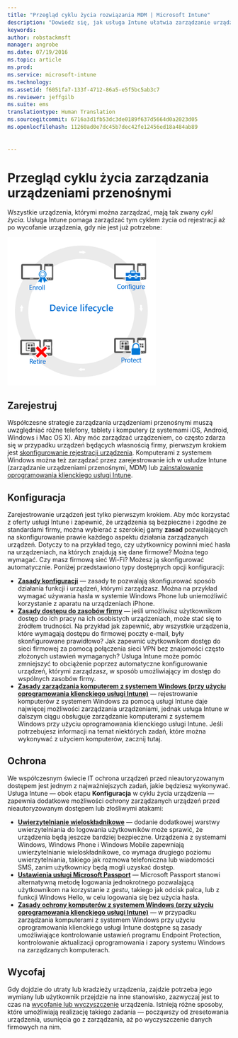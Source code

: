 ```yaml
---
title: "Przegląd cyklu życia rozwiązania MDM | Microsoft Intune"
description: "Dowiedz się, jak usługa Intune ułatwia zarządzanie urządzeniami w całym ich cyklu życia — od rejestracji poprzez konfigurację aż po ewentualne wycofanie."
keywords: 
author: robstackmsft
manager: angrobe
ms.date: 07/19/2016
ms.topic: article
ms.prod: 
ms.service: microsoft-intune
ms.technology: 
ms.assetid: f6051fa7-133f-4712-86a5-e5f5bc5ab3c7
ms.reviewer: jeffgilb
ms.suite: ems
translationtype: Human Translation
ms.sourcegitcommit: 6716a3d1fb53dc3de0189f637d5664d0a2023d05
ms.openlocfilehash: 11260ad0e7dc45b7dec42fe12456ed18a484ab89


---
```


# Przegląd cyklu życia zarządzania urządzeniami przenośnymi

Wszystkie urządzenia, którymi można zarządzać, mają tak zwany *cykl życia*. Usługa Intune pomaga zarządzać tym cyklem życia od rejestracji aż po wycofanie urządzenia, gdy nie jest już potrzebne:

![Cykl życia urządzenia](./media/device-lifecycle.png "the Intune device lifecycle")

## Zarejestruj
Współczesne strategie zarządzania urządzeniami przenośnymi muszą uwzględniać różne telefony, tablety i komputery (z systemami iOS, Android, Windows i Mac OS X). Aby móc zarządzać urządzeniem, co często zdarza się w przypadku urządzeń będących własnością firmy, pierwszym krokiem jest [skonfigurowanie rejestracji urządzenia](enroll-devices-in-microsoft-intune.md). Komputerami z systemem Windows można też zarządzać przez zarejestrowanie ich w usłudze Intune (zarządzanie urządzeniami przenośnymi, MDM) lub [zainstalowanie oprogramowania klienckiego usługi Intune](manage-windows-pcs-with-microsoft-intune.md).

## Konfiguracja
Zarejestrowanie urządzeń jest tylko pierwszym krokiem. Aby móc korzystać z oferty usługi Intune i zapewnić, że urządzenia są bezpieczne i zgodne ze standardami firmy, można wybierać z szerokiej gamy **zasad** pozwalających na skonfigurowanie prawie każdego aspektu działania zarządzanych urządzeń. Dotyczy to na przykład tego, czy użytkownicy powinni mieć hasła na urządzeniach, na których znajdują się dane firmowe? Można tego wymagać. Czy masz firmową sieć Wi-Fi? Możesz ją skonfigurować automatycznie. Poniżej przedstawiono typy dostępnych opcji konfiguracji:

- [**Zasady konfiguracji**](manage-settings-and-features-on-your-devices-with-microsoft-intune-policies.md) — zasady te pozwalają skonfigurować sposób działania funkcji i urządzeń, którymi zarządzasz. Można na przykład wymagać używania hasła w systemie Windows Phone lub uniemożliwić korzystanie z aparatu na urządzeniach iPhone.
- [**Zasady dostępu do zasobów firmy**](enable-access-to-company-resources-with-microsoft-intune.md) — jeśli umożliwisz użytkownikom dostęp do ich pracy na ich osobistych urządzeniach, może stać się to źródłem trudności. Na przykład jak zapewnić, aby wszystkie urządzenia, które wymagają dostępu do firmowej poczty e-mail, były skonfigurowane prawidłowo? Jak zapewnić użytkownikom dostęp do sieci firmowej za pomocą połączenia sieci VPN bez znajomości często złożonych ustawień wymaganych? Usługa Intune może pomóc zmniejszyć to obciążenie poprzez automatyczne konfigurowanie urządzeń, którymi zarządzasz, w sposób umożliwiający im dostęp do wspólnych zasobów firmy.
- [**Zasady zarządzania komputerem z systemem Windows (przy użyciu oprogramowania klienckiego usługi Intune)**](common-windows-pc-management-tasks-with-the-microsoft-intune-computer-client.md) — rejestrowanie komputerów z systemem Windows za pomocą usługi Intune daje najwięcej możliwości zarządzania urządzeniami, jednak usługa Intune w dalszym ciągu obsługuje zarządzanie komputerami z systemem Windows przy użyciu oprogramowania klienckiego usługi Intune. Jeśli potrzebujesz informacji na temat niektórych zadań, które można wykonywać z użyciem komputerów, zacznij tutaj.

## Ochrona
We współczesnym świecie IT ochrona urządzeń przed nieautoryzowanym dostępem jest jednym z najważniejszych zadań, jakie będziesz wykonywać. Usługa Intune — obok etapu **Konfiguracja** w cyklu życia urządzenia — zapewnia dodatkowe możliwości ochrony zarządzanych urządzeń przed nieautoryzowanym dostępem lub złośliwymi atakami:
- [**Uwierzytelnianie wieloskładnikowe**](protect-windows-devices-with-multi-factor-authentication.md) — dodanie dodatkowej warstwy uwierzytelniania do logowania użytkowników może sprawić, że urządzenia będą jeszcze bardziej bezpieczne. Urządzenia z systemami Windows, Windows Phone i Windows Mobile zapewniają uwierzytelnianie wieloskładnikowe, co wymaga drugiego poziomu uwierzytelniania, takiego jak rozmowa telefoniczna lub wiadomości SMS, zanim użytkownicy będą mogli uzyskać dostęp.
- [**Ustawienia usługi Microsoft Passport**](control-microsoft-passport-settings-on-devices-with-microsoft-intune.md) — Microsoft Passport stanowi alternatywną metodę logowania jednokrotnego pozwalającą użytkownikom na korzystanie z *gestu*, takiego jak odcisk palca, lub z funkcji Windows Hello, w celu logowania się bez użycia hasła.
- [**Zasady ochrony komputerów z systemem Windows (przy użyciu oprogramowania klienckiego usługi Intune)**](policies-to-protect-windows-pcs-in-microsoft-intune.md) — w przypadku zarządzania komputerami z systemem Windows przy użyciu oprogramowania klienckiego usługi Intune dostępne są zasady umożliwiające kontrolowanie ustawień programu Endpoint Protection, kontrolowanie aktualizacji oprogramowania i zapory systemu Windows na zarządzanych komputerach.

## Wycofaj
Gdy dojdzie do utraty lub kradzieży urządzenia, zajdzie potrzeba jego wymiany lub użytkownik przejdzie na inne stanowisko, zazwyczaj jest to czas na [wycofanie lub wyczyszczenie](use-remote-wipe-to-help-protect-data-using-microsoft-intune.md) urządzenia. Istnieją różne sposoby, które umożliwiają realizację takiego zadania — począwszy od zresetowania urządzenia, usunięcia go z zarządzania, aż po wyczyszczenie danych firmowych na nim.



<!--HONumber=Jul16_HO4-->


